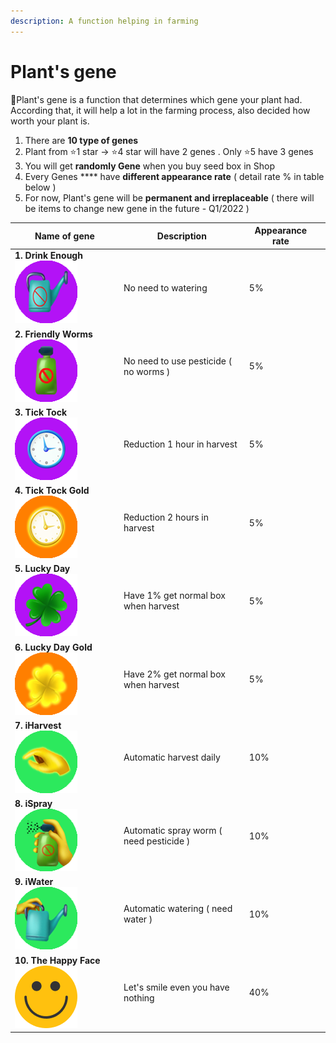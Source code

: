 ```yaml
---
description: A function helping in farming
---
```


# Plant's gene

:gem:Plant's gene is a function that determines which gene your plant had. According that, it will help a lot in the farming process, also decided how worth your plant is.

1. There are **10 type of genes**&#x20;
2. Plant from :star:1 star -> :star:4 star will have 2 genes . Only :star:5 have 3 genes
3. You will get **randomly Gene** when you buy seed box in Shop
4. Every Genes **** have **different appearance rate** ( detail rate % in table below )
5. For now, Plant's gene will be **permanent and irreplaceable** ( there will be items to change new gene in the future - Q1/2022 )

| **Name of gene**                                               | **Description**                         | **Appearance rate** |   |
| -------------------------------------------------------------- | --------------------------------------- | ------------------- | - |
| **1. Drink Enough**![](../.gitbook/assets/drinkEnough.png)     | No need to watering                     | 5%                  |   |
| **2. Friendly Worms**![](../.gitbook/assets/friendlyWorms.png) | No need to use pesticide ( no worms )   | 5%                  |   |
| **3. Tick Tock**![](../.gitbook/assets/tickTock.png)           | Reduction 1 hour in harvest             | 5%                  |   |
| **4. Tick Tock Gold**![](../.gitbook/assets/tickTockGold.png)  | Reduction 2 hours in harvest            | 5%                  |   |
| **5. Lucky Day**![](../.gitbook/assets/luckyDay.png)           | Have 1% get normal box when harvest     | 5%                  |   |
| **6. Lucky Day Gold**![](../.gitbook/assets/luckyDayGold.png)  | Have 2% get normal box when harvest     | 5%                  |   |
| **7. iHarvest**       ![](../.gitbook/assets/iHarvest.png)     | Automatic harvest daily                 | 10%                 |   |
| **8. iSpray**              ![](../.gitbook/assets/iSpray.png)  | Automatic spray worm ( need pesticide ) | 10%                 |   |
| **9. iWater**         ![](../.gitbook/assets/iWater.png)       | Automatic watering ( need water )       | 10%                 |   |
| **10. The Happy Face**![](../.gitbook/assets/theHappyFace.png) | Let's smile even you have nothing       | 40%                 |   |
